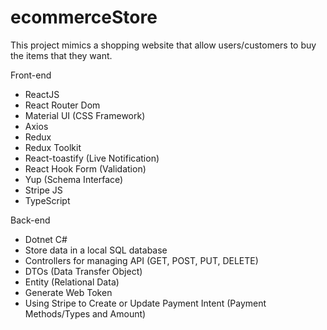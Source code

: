 # ecommerceStore

This project mimics a shopping website that allow users/customers to buy the items that they want.

Front-end

- ReactJS
- React Router Dom
- Material UI (CSS Framework)
- Axios
- Redux
- Redux Toolkit
- React-toastify (Live Notification)
- React Hook Form (Validation)
- Yup (Schema Interface)
- Stripe JS
- TypeScript

Back-end

- Dotnet C#
- Store data in a local SQL database
- Controllers for managing API (GET, POST, PUT, DELETE)
- DTOs (Data Transfer Object)
- Entity (Relational Data)
- Generate Web Token
- Using Stripe to Create or Update Payment Intent (Payment Methods/Types and Amount)
